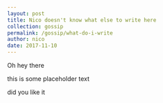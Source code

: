 ```yaml
---
layout: post
title: Nico doesn't know what else to write here
collection: gossip
permalink: /gossip/what-do-i-write
author: nico
date: 2017-11-10
---
```


Oh hey there

this is some placeholder text

did you like it
